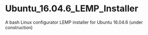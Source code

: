 # Ubuntu_16.04.6_LEMP_Installer
A bash Linux configurator LEMP installer for Ubuntu 16.04.6 (under construction)
